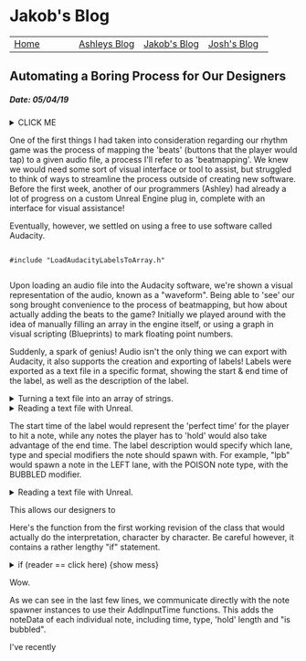 # Jakob's Blog
 
 <!-- Nav -->
<table style="border:0px none;" width="100%">
	<tr>
		<td width="25%"> <a href="index.html"> Home </a> </td>
		<td width="25%"> <a href="amsBlog.html">Ashleys Blog</a> </td>
		<td width="25%"> <a href="jakobBlog.html">Jakob's Blog</a> </td>
		<td width="25%"> <a href="joshBlog.html">Josh's Blog</a> </td>
	</tr>
</table>

<!-- Main Content -->

## Automating a Boring Process for Our Designers
##### Date: 05/04/19



<details><summary>CLICK ME</summary>
<p>

#### yes, even hidden code blocks!

```python
print("hello world!")
```

</p>
</details>




One of the first things I had taken into consideration regarding our rhythm game was the process of mapping the 'beats' (buttons that the player would tap) to a given audio file, a process I'll refer to as 'beatmapping'. We knew we would need some sort of visual interface or tool to assist, but struggled to think of ways to streamline the process outside of creating new software. Before the first week, another of our programmers (Ashley) had already a lot of progress on a custom Unreal Engine plug in, complete with an interface for visual assistance! 

Eventually, however, we settled on using a free to use software called Audacity.

```

#include "LoadAudacityLabelsToArray.h"
	
```

Upon loading an audio file into the Audacity software, we're shown a visual representation of the audio, known as a "waveform". Being able to 'see' our song brought convenience to the process of beatmapping, but how about actually adding the beats to the game? Initially we played around with the idea of manually filling an array in the engine itself, or using a graph in visual scripting (Blueprints) to mark floating point numbers.

Suddenly, a spark of genius! Audio isn't the only thing we can export with Audacity, it also supports the creation and exporting of labels! Labels were exported as a text file in a specific format, showing the start & end time of the label, as well as the description of the label.

<details><summary>Turning a text file into an array of strings.</summary>
<p>

```

TArray<FString> ULoadAudacityLabelsToArray::LoadTextFile()
{
	FString textfile = CreateFilePath();
	FString loadResult = ReadFileToString(textfile);
	PrintLoadResultSuccess(loadResult);
	TArray<FString> notes = SeparateTextFileByLine(loadResult);

	return notes;
}

```

</p>
</details>

<details><summary>Reading a text file with Unreal.</summary>
<p>

```

FString ULoadAudacityLabelsToArray::ReadFileToString(FString &textfile)
{
	FString loadResult = "";
	UE_LOG(LogSpawnerPopulator, Log, TEXT("Attempting to read Audacity labels from file: %s"), *textfile);

	FFileHelper::LoadFileToString(OUT loadResult, *textfile);

	return loadResult;
}

```

</p>
</details>

The start time of the label would represent the 'perfect time' for the player to hit a note, while any notes the player has to 'hold' would also take advantage of the end time. The label description would specify which lane, type and special modifiers the note should spawn with. For example, "lpb" would spawn a note in the LEFT lane, with the POISON note type, with the BUBBLED modifier.

<details><summary>Reading a text file with Unreal.</summary>
<p>

```

	// We have loadResult, a raw string version of the text file
	// Load result has the following structure:
	//  5.000000	5.000000    rlb
	//  7.000000	8.500000	lh
	//	(start_number) (tab) (end_number (for hold notes)) (tab) (label) ('/r' then '/n')
	
```

</p>
</details>

This allows our designers to 

Here's the function from the first working revision of the class that would actually do the interpretation, character by character. Be careful however, it contains a rather lengthy "if" statement.

<details><summary>if (reader == click here) {show mess}</summary>
<p>

```

void ULoadAudacityLabelsToArray::InterrogateLines()
{
	// noteData.noteTime = GetLabelStart();
	// noteData.noteHoldLength = GetHoldTime(noteData.noteTime);

	// GetHoldTime() will include GetLabelEnd() and subtract it from GetLabelStart's value

	// noteData.bIsLeft = bGetNoteLane();
	// noteData.noteType = GetNoteType();
	// noteData.bIsBubbled = bGetNoteBubbled();

	FString decimalAndNumbers = "0123456789.";

	int32 lineNumber = 0;
	FString currentLine = "";
	FString currentChar = ""; 
	FString lastLetterSeen = "";
	bool bSpaceSeen = false;

	FString noteTimeString = "";
	FString noteTimeEndString = "";

	for (int32 i = 0; i < textFileLines.Num(); i++)
	{
		currentLine = textFileLines[i];
		lineNumber++;
		
		for (int32 j = 0; j < currentLine.Len(); j++)
		{
			currentChar = currentLine.Mid(j, 1).ToLower();

			if (decimalAndNumbers.Contains(currentChar))
			{
				if (bSpaceSeen) { noteTimeEndString.Append(currentChar); }
				else { noteTimeString.Append(currentChar); }
			}

			else if ((currentChar == " ") || (currentChar == "	")) { bSpaceSeen = true; }

			else if ((currentChar == "\n") || (currentChar == "\r")) 
			{ 
				if ((lastLetterSeen == "l") || (lastLetterSeen == "r")) { noteData.noteType = ENoteType::Default; }

				lastLetterSeen = "";
				
				bSpaceSeen = false;
			}

			else if (currentChar == bubbleLetter)
			{
				noteData.bIsBubbled = true;
				UE_LOG(GenerateNotesArray, Log, TEXT("Line number '%d': Just bubbled a note at %s seconds."), lineNumber, *noteTimeString);
			}

			else if ((lastLetterSeen == "l") || (lastLetterSeen == "r"))
			{
				if (currentChar == holdLetter)
				{
					noteData.noteType = ENoteType::Hold; 
					lastLetterSeen = holdLetter;

					noteData.noteHoldLength = FCString::Atof(*noteTimeEndString) - FCString::Atof(*noteTimeString);
				}

				else if (currentChar == twinnedLetter) // TODO should twinned note be a boolean? Twinned notes are intended to always be 'tap'
				{
					noteData.noteType = ENoteType::Twinned; 
					lastLetterSeen = twinnedLetter;
				}

				else if (currentChar == rightSwipeLetter)
				{
					noteData.noteType = ENoteType::Right_Swipe; 
					lastLetterSeen = rightSwipeLetter;
				}

				else if (currentChar == leftSwipeLetter)
				{
					noteData.noteType = ENoteType::Left_Swipe; 
					lastLetterSeen = leftSwipeLetter;
				}

				else if (currentChar == poisonLetter)
				{
					noteData.noteType = ENoteType::Poison; 
					lastLetterSeen = poisonLetter;
				}

				else if (currentChar == fakeLetter)
				{
					noteData.noteType = ENoteType::Fake; 
					lastLetterSeen = fakeLetter;
				}

				// TODO add additional note type checks here, like [ else if (currentChar == bombLetter) { noteData.noteType = ENoteType::Bomb; lastLetterSeen = "b"; }
				// Anything beyond this is error checking

				else if ((currentChar == "l") || (currentChar == "r"))	 { UE_LOG(GenerateNotesArray, Warning, TEXT("Line number '%d': Possible label naming error found in the text file at %s seconds. Please check the names of your labels."), lineNumber, *noteTimeString); }
				
				else if ((currentChar == " ") || (currentChar == "	")) { UE_LOG(GenerateNotesArray, Warning, TEXT("Line number '%d': Please don't put spaces in the label names."), lineNumber); }

				else { UE_LOG(GenerateNotesArray, Error, TEXT("Line number '%d': Unexpected character '%s' found in the text file at %s seconds. Please check the names of your labels."), lineNumber, *currentChar, *noteTimeString); }
			}

			else if ((currentChar == "l") || (currentChar == "r"))
			{
				if (lastLetterSeen == "") // Seeing an "l" or "r" without anything before it is the expected case
				{
					noteData.noteTime = FCString::Atof(*noteTimeString); // Set the time of the note
					
					if (currentChar == "l") { lastLetterSeen = "l"; bIsLeft = true; }
					else					{ lastLetterSeen = "r"; bIsLeft = false; }
				}
				else // the last letter seen is something unexpected, perhaps the label is 3 letters long or the designers tried to add a new note type beginning with "l" or "r"
				{ 
					UE_LOG(GenerateNotesArray, Error, TEXT("Line number '%d': Label naming error found in the text file at %s seconds. Please check the names of your labels."), lineNumber, *noteTimeString); 
				}
			}

			else  // Someone messed up the label name pretty badly to end up here.
			{ 
				lastLetterSeen = currentChar;

				UE_LOG(GenerateNotesArray, Error, TEXT("Line number '%d': Serious label naming error found in the text file at %s seconds. I saw a '%s'. Check the names of your labels."), lineNumber, *noteTimeString, *currentChar); 
			}
		}

		if (bSpamLogWithSuccessfulNotes) // this is just for logging and confirming the note type in real time
		{
			if (bIsLeft) 
			{ 
				leftSpawner->AddInputTime( noteData); 
				UE_LOG(GenerateNotesArray, Log, TEXT("Line number '%d': Note added successfully. Time: %s. Side: LEFT. Type: %s. Hold time: %s."), lineNumber, *noteTimeString, *EnumToString(noteData.noteType), *FString::SanitizeFloat(noteData.noteHoldLength));
			}
			else // is Right
			{ 
				rightSpawner->AddInputTime( noteData ); 
				UE_LOG(GenerateNotesArray, Log, TEXT("Line number '%d': Note added successfully. Time: %s. Side: RIGHT. Type: %s. Hold time: %s."), lineNumber, *noteTimeString, *EnumToString(noteData.noteType), *FString::SanitizeFloat(noteData.noteHoldLength));
			}
		}
		else
		{
			if (bIsLeft)  
				leftSpawner->AddInputTime( noteData ); 
			else		  
				rightSpawner->AddInputTime( noteData );
		}
		noteTimeString = "";
		noteTimeEndString = "";
		noteData.noteHoldLength = 0.0f;
		noteData.bIsBubbled = false;
	}
}

```

</p>
</details>

Wow.

As we can see in the last few lines, we communicate directly with the note spawner instances to use their AddInputTime functions. This adds the noteData of each individual note, including time, type, 'hold' length and "is bubbled".

I've recently 
